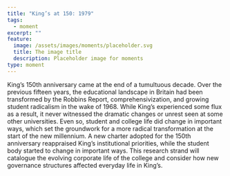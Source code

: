 ```yaml
---
title: "King’s at 150: 1979"
tags:
  - moment
excerpt: ""
feature:
  image: /assets/images/moments/placeholder.svg
  title: The image title
  description: Placeholder image for moments
type: moment
---
```


King’s 150th anniversary came at the end of a tumultuous decade. Over the previous fifteen years, the educational landscape in Britain had been transformed by the Robbins Report, comprehensivization, and growing student radicalism in the wake of 1968. While King’s experienced some flux as a result, it never witnessed the dramatic changes or unrest seen at some other universities. Even so, student and college life did change in important ways, which set the groundwork for a more radical transformation at the start of the new millennium. A new charter adopted for the 150th anniversary reappraised King’s institutional priorities, while the student body started to change in important ways. This research strand will catalogue the evolving corporate life of the college and consider how new governance structures affected everyday life in King’s.
